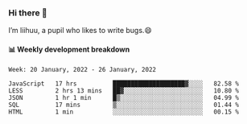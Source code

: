 ### Hi there 👋
I’m liihuu, a pupil who likes to write bugs.😄


#### 📊 Weekly development breakdown
<!--START_SECTION:waka-->
```text
Week: 20 January, 2022 - 26 January, 2022

JavaScript   17 hrs          ████████████████████▓░░░░   82.58 % 
LESS         2 hrs 13 mins   ██▓░░░░░░░░░░░░░░░░░░░░░░   10.80 % 
JSON         1 hr 1 min      █▒░░░░░░░░░░░░░░░░░░░░░░░   04.99 % 
SQL          17 mins         ▒░░░░░░░░░░░░░░░░░░░░░░░░   01.44 % 
HTML         1 min           ░░░░░░░░░░░░░░░░░░░░░░░░░   00.15 % 
```
<!--END_SECTION:waka-->

<!--
**liihuu/liihuu** is a ✨ _special_ ✨ repository because its `README.md` (this file) appears on your GitHub profile.

Here are some ideas to get you started:

- 🔭 I’m currently working on ...
- 🌱 I’m currently learning ...
- 👯 I’m looking to collaborate on ...
- 🤔 I’m looking for help with ...
- 💬 Ask me about ...
- 📫 How to reach me: ...
- 😄 Pronouns: ...
- ⚡ Fun fact: ...
-->
